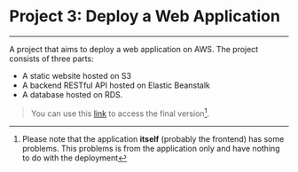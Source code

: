 # Project 3: Deploy a Web Application
---
A project that aims to deploy a web application on AWS. The project consists of three parts:
- A static website hosted on S3
- A backend RESTful API hosted on Elastic Beanstalk
- A database hosted on RDS.
>You can use this [link](http://static-app-project-3.s3-website-us-east-1.amazonaws.com/) to access the final version[^1].

[^1]: Please note that the application **itself** (probably the frontend) has some problems. This problems is from the application only and have nothing to do with the deployment